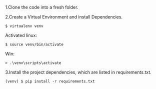 
1.Clone the code into a fresh folder.

2.Create a Virtual Environment and install Dependencies.
    
    $ virtualenv venv
    
Activated linux: 
    
    $ source venv/bin/activate

Win:
    
    > .\venv\scripts\activate
    
3.Install the project dependencies, which are listed in requirements.txt.
    
    (venv) $ pip install -r requirements.txt
